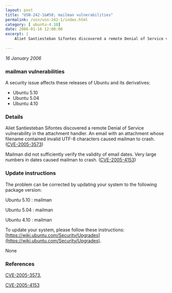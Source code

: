 ```yaml
---
layout: post
title: "USN-242-1&#58; mailman vulnerabilities"
permalink: /usn/usn-242-1/index.html
category: [ ubuntu-4.10]
date: 2006-01-16 12:00:00
excerpt: |
    Aliet Santiesteban Sifontes discovered a remote Denial of Service vulnerability in the attachment handler. An email with an attachment whose filename contained invalid UTF-8 characters caused mailman to crash. ([CVE-2005-3573](http://people.ubuntu.com/~ubuntu-security/cve/CVE-2005-3573))
    
--- 
```

 
 

*16 January 2006*

### mailman vulnerabilities

A security issue affects these releases of Ubuntu and its derivatives:

* Ubuntu 5.10
* Ubuntu 5.04
* Ubuntu 4.10

### Details

Aliet Santiesteban Sifontes discovered a remote Denial of Service vulnerability in the attachment handler. An email with an attachment whose filename contained invalid UTF-8 characters caused mailman to crash. ([CVE-2005-3573](http://people.ubuntu.com/~ubuntu-security/cve/CVE-2005-3573))

Mailman did not sufficiently verify the validity of email dates. Very large numbers in dates caused mailman to crash. ([CVE-2005-4153](http://people.ubuntu.com/~ubuntu-security/cve/CVE-2005-4153))

### Update instructions

The problem can be corrected by updating your system to the following package version:

Ubuntu 5.10
 : mailman 

Ubuntu 5.04
 : mailman 

Ubuntu 4.10
 : mailman 

To update your system, please follow these instructions: [https://wiki.ubuntu.com/Security/Upgrades](https://wiki.ubuntu.com/Security/Upgrades).

None

### References

 
 [CVE-2005-3573](http://people.ubuntu.com/~ubuntu-security/cve/CVE-2005-3573), 

 [CVE-2005-4153](http://people.ubuntu.com/~ubuntu-security/cve/CVE-2005-4153)
 

